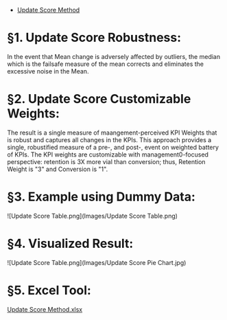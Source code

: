 <!-- TOC -->
* [Update Score Method](#update-score-method)
<!-- TOC -->

# §1. Update Score Robustness:
In the event that Mean change is adversely affected by outliers, the median which is the failsafe measure of the mean corrects and eliminates the excessive noise in the Mean.

# §2. Update Score Customizable Weights:

The result is a single measure of maangement-perceived KPI Weights that is robust and captures all changes in the KPIs.
This approach provides a single, robustified measure of a pre-, and post-, event on weighted battery of KPIs. The KPI weights are customizable with management0-focused perspective: retention is 3X more vial than conversion; thus, Retention Weight is "3" and Conversion is "1".

# §3. Example using Dummy Data:

![Update Score Table.png](Images/Update Score Table.png)

# §4. Visualized Result:

![Update Score Table.png](Images/Update Score Pie Chart.jpg)

# §5. Excel Tool:

<a href="Update Score Method/Update Score Method.xlsx">Update Score Method.xlsx</a>

